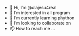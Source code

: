 - 👋 Hi, I’m @olajesu4real
- 👀 I’m interested in all program
- 🌱 I’m currently learning phython
- 💞️ I’m looking to collaborate on 
- 📫 How to reach me ...

<!---
olajesu4real/olajesu4real is a ✨ special ✨ repository because its `README.md` (this file) appears on your GitHub profile.
You can click the Preview link to take a look at your changes.
--->

